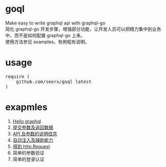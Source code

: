 # goql
Make easy to write graphql api with graphql-go<br>
简化 graphql-go 开发步骤，增强部分功能，让开发人员可以把精力集中到业务中，而不是如何配置 graphql-go 上来。<br>
使用方法参见 examples，有例程有说明。

# usage
<pre>
require (
	github.com/seerx/goql latest
)
</pre>

# exapmles
<ol>
    <li><a href="https://github.com/seerx/goql/tree/master/examples/hello">Hello graphql</a></li>
    <li><a href="https://github.com/seerx/goql/tree/master/examples/submit">提交参数及返回数据</a></li>
    <li><a href="https://github.com/seerx/goql/tree/master/examples/docs">API 及参数的说明信息</a></li>
    <li><a href="https://github.com/seerx/goql/tree/master/examples/inject">自动注入及辅助能力</a></li>
    <li><a href="https://github.com/seerx/goql/tree/master/examples/http_request">得到 http.Request</a></li>
    <li>简单的参数验证</li>
    <li>简单的登录认证</li>
</ol>